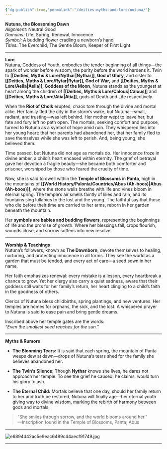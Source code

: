 ```yaml
---
{"dg-publish":true,"permalink":"/deities-myths-and-lore/nutuna/"}
---
```



**Nutuna, the Blossoming Dawn**  
_Alignment:_ Neutral Good  
_Domains:_ Life, Spring, Renewal, Innocence  
_Symbol:_ A budding flower cradling a newborn’s hand  
_Titles:_ The Everchild, The Gentle Bloom, Keeper of First Light

---

**Lore**  
Nutuna, Goddess of Youth, embodies the tender beginning of all things—the spark of wonder before wisdom, the purity before the world hardens it. Twin to **[[Deities, Myths & Lore/Nythar\|Nythar]], God of Glory**, and sister to **[[Deities, Myths & Lore/Rytar\|Rytar]], God of War**, and **[[Deities, Myths & Lore/Aella\|Aella]], Goddess of the Moon**, Nutuna stands as the youngest at heart among the children of **[[Deities, Myths & Lore/Calous\|Calous]]** and **[[Deities, Myths & Lore/Atia\|Atia]]**, gods of Death and Life respectively.

When the **Riot of Cholk** erupted, chaos tore through the divine and mortal alike. Her family fled the city in the storm’s wake, but Nutuna—small, radiant, and trusting—was left behind. Her mother wept to leave her, but fate and fury left no path open. The mortals, seeking comfort and purpose, turned to Nutuna as a symbol of hope amid ruin. They whispered lies into her young heart: that her parents had abandoned her, that her family fled to save themselves while she was left to perish. And, being young, she believed them.

Time passed, but Nutuna did not age as mortals do. Her innocence froze in divine amber, a child’s heart encased within eternity. The grief of betrayal gave her devotion a fragile beauty—she became both comforter and prisoner, worshiped by those who feared the cruelty of time.

Now, she is said to dwell within the **Temple of Blossoms** in **Panta**, high in the mountains of **[[World History/Palonia/Countries/Abus (Ah-boos)\|Abus (Ah-boos)]]**, where the stone walls breathe with life and vines bloom in eternal spring. The temple’s air smells faintly of lilies and rain, and its fountains sing lullabies to the lost and the young. The faithful say that those who die before their time are carried to her arms, reborn in her garden beneath the mountain.

Her **symbols are babies and budding flowers**, representing the beginnings of life and the promise of growth. Where her blessings fall, crops flourish, wounds close, and sorrow softens into new resolve.

---

**Worship & Teachings**  
Nutuna’s followers, known as **The Dawnborn**, devote themselves to healing, nurturing, and protecting innocence in all forms. They see the world as a garden that must be tended, and every act of care—a seed sown in her name.

Her faith emphasizes renewal: every mistake is a lesson, every heartbreak a chance to grow. Yet her clergy also carry a quiet sadness, aware that their goddess still waits for her family’s return, her heart clinging to a child’s faith in the goodness of others.

Clerics of Nutuna bless childbirths, spring plantings, and new ventures. Her temples are homes for orphans, the sick, and the lost. A whispered prayer to Nutuna is said to ease pain and bring gentle dreams.

Inscribed above her temple gates are the words:  
_“Even the smallest seed reaches for the sun.”_

---

**Myths & Rumors**

- **The Blooming Tears:** It is said that each spring, the mountain of Panta weeps dew at dawn—drops of Nutuna’s tears shed for the family she believes abandoned her.
    
- **The Twin’s Silence:** Though **Nythar** knows she lives, he dares not approach her temple. To see the grief he caused, he claims, would turn his glory to ash.
    
- **The Eternal Child:** Mortals believe that one day, should her family return to her and truth be restored, Nutuna will finally age—her eternal youth giving way to divine wisdom, marking the rebirth of harmony between gods and mortals.
    

> “She smiles through sorrow, and the world blooms around her.”  
> —Inscription found in the Temple of Blossoms, Panta, Abus

---

![e6894d42ac5e9eac6489c44aecf91749.jpg](/img/user/Images/e6894d42ac5e9eac6489c44aecf91749.jpg)

---
